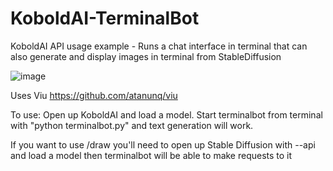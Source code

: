 # KoboldAI-TerminalBot
KoboldAI API usage example - Runs a chat interface in terminal that can also generate and display images in terminal from StableDiffusion

![image](https://user-images.githubusercontent.com/80486540/235595222-5504043d-e683-472b-9918-176a808d3864.png)


Uses Viu https://github.com/atanunq/viu


To use: Open up KoboldAI and load a model.
Start terminalbot from terminal with "python terminalbot.py" and text generation will work.

If you want to use /draw you'll need to open up Stable Diffusion with --api and load a model then terminalbot will be able to make requests to it
